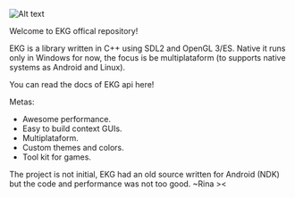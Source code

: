 ![Alt text](/logo.png?raw=true)

Welcome to EKG offical repository!

EKG is a library written in C++ using SDL2 and OpenGL 3/ES.
Native it runs only in Windows for now, the focus is be multiplataform (to supports native systems as Android and Linux).

You can read the docs of EKG api here!

Metas:
- Awesome performance.
- Easy to build context GUIs.
- Multiplataform.
- Custom themes and colors.
- Tool kit for games.

The project is not initial, EKG had an old source written for Android (NDK) but the code and performance was not too good.
~Rina ><
